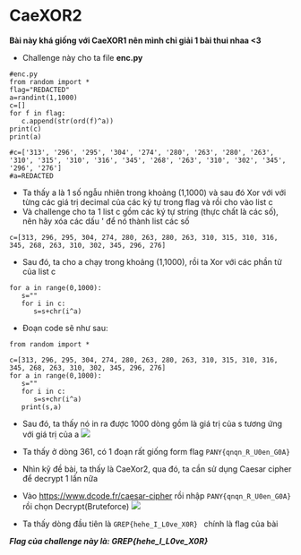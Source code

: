 # **CaeXOR2**

**Bài này khá giống với CaeXOR1 nên mình chỉ giải 1 bài thui nhaa <3**

-   Challenge này cho ta file **enc.py** 

```
#enc.py
from random import *
flag="REDACTED"
a=randint(1,1000)
c=[]
for f in flag:
   c.append(str(ord(f)^a))
print(c)
print(a)

#c=['313', '296', '295', '304', '274', '280', '263', '280', '263', '310', '315', '310', '316', '345', '268', '263', '310', '302', '345', '296', '276']
#a=REDACTED
```

-   Ta thấy a là 1 số ngẫu nhiên trong khoảng (1,1000) và sau đó Xor với với từng các giá trị decimal của các ký tự trong flag và rồi cho vào list c
-   Và challenge cho ta 1 list c gồm các ký tự string (thực chất là các số), nên hãy xóa các dấu ' để nó thành list các số 
```
c=[313, 296, 295, 304, 274, 280, 263, 280, 263, 310, 315, 310, 316, 345, 268, 263, 310, 302, 345, 296, 276]
```
-   Sau đó, ta cho a chạy trong khoảng (1,1000), rồi ta Xor với các phần tử của list c
```
for a in range(0,1000):
   s=""
   for i in c:
      s=s+chr(i^a)
```

-   Đoạn code sẽ như sau:
```
from random import *

c=[313, 296, 295, 304, 274, 280, 263, 280, 263, 310, 315, 310, 316, 345, 268, 263, 310, 302, 345, 296, 276]
for a in range(0,1000):
   s=""
   for i in c:
      s=s+chr(i^a)
   print(s,a)

```

-   Sau đó, ta thấy nó in ra được 1000 dòng gồm là giá trị của s tương ứng với giá trị của a
![](https://i.imgur.com/lQg1f2p.png)
-   Ta thấy ở dòng 361, có 1 đoạn rất giống form flag ``PANY{qnqn_R_U0en_G0A}`` 
-   Nhìn kỹ đề bài, ta thấy là CaeXor2, qua đó, ta cần sử dụng Caesar cipher để decrypt 1 lần nữa
-   Vào https://www.dcode.fr/caesar-cipher rồi nhập ``PANY{qnqn_R_U0en_G0A}`` rồi chọn Decrypt(Bruteforce)
![](https://i.imgur.com/ZEKP1xk.png)

-   Ta thấy dòng đầu tiên là ``GREP{hehe_I_L0ve_X0R}
`` chính là flag của bài

***Flag của challenge này là: GREP{hehe_I_L0ve_X0R}***
